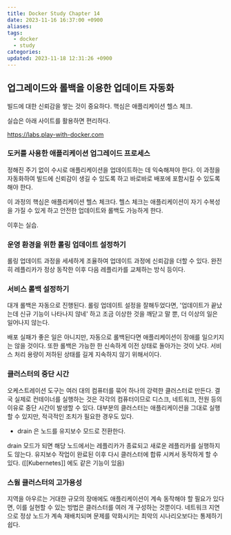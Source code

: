 ```yaml
---
title: Docker Study Chapter 14
date: 2023-11-16 16:37:00 +0900
aliases: 
tags:
  - docker
  - study
categories: 
updated: 2023-11-18 12:31:26 +0900
---
```


## 업그레이드와 롤백을 이용한 업데이트 자동화

빌드에 대한 신뢰감을 쌓는 것이 중요하다. 핵심은 애플리케이션 헬스 체크.

실습은 아래 사이트를 활용하면 편리하다.

https://labs.play-with-docker.com

### 도커를 사용한 애플리케이션 업그레이드 프로세스

정해진 주기 없이 수시로 애플리케이션을 업데이트하는 데 익숙해져야 한다. 이 과정을 자동화하여 빌드에 신뢰감이 생길 수 있도록 하고 바로바로 배포에 포함시킬 수 있도록 해야 한다.

이 과정의 핵심은 애플리케이션 헬스 체크다. 헬스 체크는 애플리케이션이 자기 수복성을 가질 수 있게 하고 안전한 업데이트와 롤백도 가능하게 한다.

이후는 실습.

### 운영 환경을 위한 롤링 업데이트 설정하기

롤링 업데이트 과정을 세세하게 조율하여 업데이트 과정에 신뢰감을 더할 수 있다. 완전히 레플리카가 정상 동작한 이후 다음 레플리카를 교체하는 방식 등이다.

### 서비스 롤백 설정하기

대개 롤백은 자동으로 진행된다. 롤링 업데이트 설정을 잘해두었다면, '업데이트가 끝났는데 신규 기능이 나타나지 않네' 하고 조금 이상한 것을 깨닫고 말 뿐, 더 이상의 일은 일어나지 않는다.

배포 실패가 좋은 일은 아니지만, 자동으로 롤백된다면 애플리케이션이 장애를 일으키지는 않을 것이다. 또한 롤백은 가능한 한 신속하게 이전 상태로 돌아가는 것이 낫다. 서비스 처리 용량이 저하된 상태를 길게 지속하지 않기 위해서이다.

### 클러스터의 중단 시간

오케스트레이션 도구는 여러 대의 컴퓨터를 묶어 하나의 강력한 클러스터로 만든다. 결국 실제로 컨테이너를 실행하는 것은 각각의 컴퓨터이므로 디스크, 네트워크, 전원 등의 이유로 중단 시간이 발생할 수 있다. 대부분의 클러스터는 애플리케이션을 그대로 실행할 수 있지만, 적극적인 조치가 필요한 경우도 있다.

- drain 은 노드를 유지보수 모드로 전환한다.

drain 모드가 되면 해당 노드에서는 레플리카가 종료되고 새로운 레플리카를 실행하지도 않는다. 유지보수 작업이 완료된 이후 다시 클러스터에 합류 시켜서 동작하게 할 수 있다. ([[Kubernetes]] 에도 같은 기능이 있음)

### 스웜 클러스터의 고가용성

지역을 아우르는 거대한 규모의 장애에도 애플리케이션이 계속 동작해야 할 필요가 있다면, 이를 실현할 수 있는 방법은 클러스터를 여러 개 구성하는 것뿐이다. 네트워크 지연으로 정상 노드가 계속 재배치되며 문제를 악화시키는 최악의 시나리오보다는 통제하기 쉽다.
